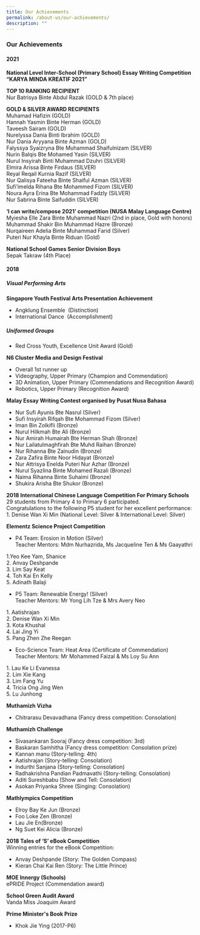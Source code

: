 ```yaml
---
title: Our Achievements
permalink: /about-us/our-achievements/
description: ""
---
```

### **Our Achievements**
#### **2021**
**National Level Inter-School (Primary School) Essay Writing Competition “KARYA MINDA KREATIF 2021”**

**TOP 10 RANKING RECIPIENT**<br>
Nur Batrisya Binte Abdul Razak (GOLD & 7th place)

**GOLD & SILVER AWARD RECIPIENTS**<br>
Muhamad Hafizin (GOLD)<br>
Hannah Yasmin Binte Herman (GOLD)<br>
Taveesh Sairam (GOLD)<br>
Nurelyssa Dania Binti Ibrahim (GOLD)<br>
Nur Dania Aryyana Binte Azman (GOLD)<br>
Falyssya Syaizryna Bte Muhammad Shaifulnizam (SILVER)<br>
Nurin Balqis Bte Mohamed Yasin (SILVER)<br>
Nurul Insyirah Binti Muhammad Dzuhri (SILVER)<br>
Elmira Arissa Binte Firdaus (SILVER)<br>
Reyal Reqail Kurnia Razif (SILVER)<br>
Nur Qalisya Fateeha Binte Shaiful Azman (SILVER)<br>
Sufi’imelda Rihana Bte Mohammed Fizom (SILVER)<br>
Noura Ayra Erina Bte Mohammad Fadzly (SILVER)<br>
Nur Sabrina Binte Saifuddin (SILVER)

**‘I can write/compose 2021’ competition (NUSA Malay Language Centre)**<br>
Myiesha Elle Zara Binte Muhammad Nazri (2nd in place, Gold with honors)<br>
Muhammad Shakir Bin Muhammad Hazre (Bronze)<br>
Nurqaireen Adelia Binte Muhammad Farid (Silver)<br>
Puteri Nur Khayla Binte Riduan (Gold)

**National School Games Senior Division Boys**<br>
Sepak Takraw (4th Place)

#### **2018**

##### **Visual Performing Arts**
**Singapore Youth Festival Arts Presentation Achievement**<br>
*   Angklung Ensemble  (Distinction)
*   International Dance  (Accomplishment)

##### **Uniformed Groups**<br>
*   Red Cross Youth, Excellence Unit Award (Gold)

**N6 Cluster Media and Design Festival**<br>
*   Overall 1st runner up
*   Videography, Upper Primary (Champion and Commendation)
*   3D Animation, Upper Primary (Commendations and Recognition Award)
*   Robotics, Upper Primary (Recognition Award)

**Malay Essay Writing Contest organised by Pusat Nusa Bahasa**<br>
*   Nur Sufi Ayunis Bte Nasrul (Silver) 
*   Sufi Insyirah Rifqah Bte Mohammad Fizom (Silver)
*   Iman Bin Zolkifli (Bronze)
*   Nurul Hilkmah Bte Ali (Bronze)
*   Nur Amirah Humairah Bte Herman Shah (Bronze)
*   Nur Lailatulmaghfirah Bte Muhd Raihan (Bronze)
*   Nur Rihanna Bte Zainudin (Bronze)
*   Zara Zafira Binte Noor Hidayat (Bronze)
*   Nur Attrisya Enelda Puteri Nur Azhar (Bronze)
*   Nurul Syazlina Binte Mohamed Razali (Bronze)
*   Naima Rihanna Binte Suhaimi (Bronze)
*   Shukira Arisha Bte Shukor (Bronze)  
  
**2018 International Chinese Language Competition For Primary Schools**<br>
29 students from Primary 4 to Primary 6 participated.<br>
Congratulations to the following P5 student for her excellent performance:<br>
1\. Denise Wan Xi Min (National Level: Silver & International Level: Silver)

**Elementz Science Project Competition**<br>
*   P4 Team: Erosion in Motion (Silver)<br>Teacher Mentors: Mdm Nurhazrida, Ms Jacqueline Ten & Ms Gaayathri

1\.Yeo Kee Yam, Shanice<br>
2\. Anvay Deshpande<br>
3\. Lim Say Keat<br>
4\. Toh Kai En Kelly<br>
5\. Adinath Balaji<br>

*   P5 Team: Renewable Energy! (Silver)<br>Teacher Mentors: Mr Yong Lih Tze & Mrs Avery Neo

1\. Aatishrajan<br>
2\. Denise Wan Xi Min<br>
3\. Kota Khushal<br>
4\. Lai Jing Yi<br>
5\. Pang Zhen Zhe Reegan

*   Eco-Science Team: Heat Area (Certificate of Commendation)<br>Teacher Mentors: Mr Mohammed Faizal & Ms Loy Su Ann

1\. Lau Ke Li Evanessa<br>
2\. Lim Xie Kang<br>
3\. Lim Fang Yu<br>
4\. Tricia Ong Jing Wen<br>
5\. Lu Junhong

**Muthamizh Vizha**<br>
*   Chitrarasu Devavadhana (Fancy dress competition: Consolation)

**Muthamizh Challenge**<br>
*   Sivasankaran Sooraj (Fancy dress competition: 3rd)
*   Baskaran Samhitha (Fancy dress competition: Consolation prize)
*   Kannan manu (Story-telling: 4th)
*   Aatishrajan (Story-telling: Consolation)
*   Indurthi Sanjana (Story-telling: Consolation)
*   Radhakrishna Pandian Padmavathi (Story-telling: Consolation)
*   Aditi Sureshbabu (Show and Tell: Consolation)
*   Asokan Priyanka Shree (Singing: Consolation)

**Mathlympics Competition**<br>
*   Elroy Bay Ke Jun (Bronze)
*   Foo Loke Zen (Bronze)
*   Lau Jie En(Bronze)
*   Ng Suet Kei Alicia (Bronze)

**2018 Tales of ‘S’ eBook Competition**<br>
Winning entries for the eBook Competition:
*   Anvay Deshpande (Story: The Golden Compass)
*   Kieran Chai Kai Ren (Story: The Little Prince)

**MOE Innergy (Schools)**<br>
ePRIDE Project (Commendation award)

**School Green Audit Award**<br>
Vanda Miss Joaquim Award

**Prime Minister's Book Prize**<br>
* Khok Jie Ying (2017-P6)